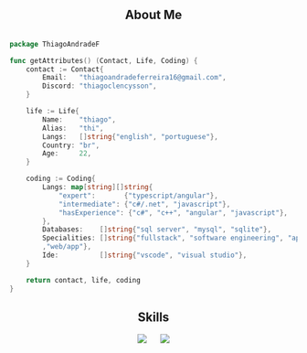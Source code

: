 <h2 align="center">About Me </h2>

```go

package ThiagoAndradeF

func getAttributes() (Contact, Life, Coding) {
	contact := Contact{
		Email:   "thiagoandradeferreira16@gmail.com",
		Discord: "thiagoclencysson",
	}

	life := Life{
		Name:    "thiago",
		Alias:   "thi",
		Langs:   []string{"english", "portuguese"},
		Country: "br",
		Age:     22,
	}

	coding := Coding{
		Langs: map[string][]string{
			"expert":       {"typescript/angular"},
			"intermediate": {"c#/.net", "javascript"},
			"hasExperience": {"c#", "c++", "angular", "javascript"},
		},
		Databases:    []string{"sql server", "mysql", "sqlite"},
		Specialities: []string{"fullstack", "software engineering", "apis"
		,"web/app"},
		Ide:          []string{"vscode", "visual studio"},
	}

	return contact, life, coding
}
```

<h2 align="center">Skills </h2>

<div align="center">
  <a href="https://skillicons.dev" style="display: inline-block; margin-right: 20px;">
    <img src="https://skillicons.dev/icons?i=dotnet,angular,c,cpp,cs,js,ts" />
  </a>
  <a href="https://skillicons.dev" style="display: inline-block;">
    <img src="https://skillicons.dev/icons?i=postgres,mysql,html,css,sass,vscode,visualstudio" />
  </a>
</div>

<p></p>


